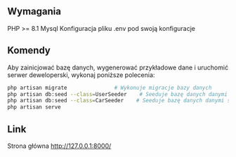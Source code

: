 ## Wymagania
PHP >= 8.1
Mysql
Konfiguracja pliku .env pod swoją konfiguracje

## Komendy
Aby zainicjować bazę danych, wygenerować przykładowe dane i uruchomić serwer deweloperski, wykonaj poniższe polecenia:

```bash
php artisan migrate               # Wykonuje migracje bazy danych
php artisan db:seed --class=UserSeeder    # Seeduje bazę danych danymi użytkowników
php artisan db:seed --class=CarSeeder    # Seeduje bazę danych danymi samochodów
php artisan serve    
```

## Link
Strona główna
http://127.0.0.1:8000/
